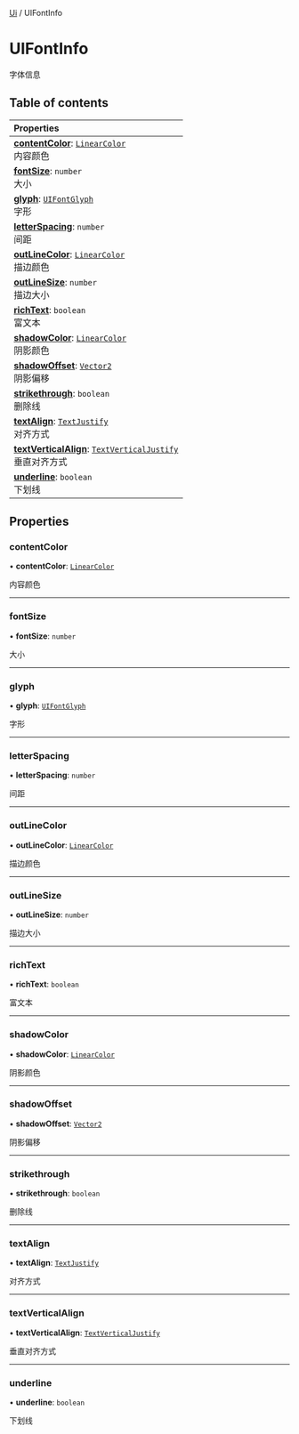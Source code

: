 [Ui](../groups/Core.Ui.md) / UIFontInfo

# UIFontInfo <Badge type="tip" text="Class" /> <Score text="UIFontInfo" />

字体信息

## Table of contents

| Properties |
| :-----|
| **[contentColor](mw.UIFontInfo.md#contentcolor)**: [`LinearColor`](mw.LinearColor.md) <br> 内容颜色|
| **[fontSize](mw.UIFontInfo.md#fontsize)**: `number` <br> 大小|
| **[glyph](mw.UIFontInfo.md#glyph)**: [`UIFontGlyph`](../enums/mw.UIFontGlyph.md) <br> 字形|
| **[letterSpacing](mw.UIFontInfo.md#letterspacing)**: `number` <br> 间距|
| **[outLineColor](mw.UIFontInfo.md#outlinecolor)**: [`LinearColor`](mw.LinearColor.md) <br> 描边颜色|
| **[outLineSize](mw.UIFontInfo.md#outlinesize)**: `number` <br> 描边大小|
| **[richText](mw.UIFontInfo.md#richtext)**: `boolean` <br> 富文本|
| **[shadowColor](mw.UIFontInfo.md#shadowcolor)**: [`LinearColor`](mw.LinearColor.md) <br> 阴影颜色|
| **[shadowOffset](mw.UIFontInfo.md#shadowoffset)**: [`Vector2`](mw.Vector2.md) <br> 阴影偏移|
| **[strikethrough](mw.UIFontInfo.md#strikethrough)**: `boolean` <br> 删除线|
| **[textAlign](mw.UIFontInfo.md#textalign)**: [`TextJustify`](../enums/mw.TextJustify.md) <br> 对齐方式|
| **[textVerticalAlign](mw.UIFontInfo.md#textverticalalign)**: [`TextVerticalJustify`](../enums/mw.TextVerticalJustify.md) <br> 垂直对齐方式|
| **[underline](mw.UIFontInfo.md#underline)**: `boolean` <br> 下划线|

## Properties

### contentColor <Score text="contentColor" /> 

• **contentColor**: [`LinearColor`](mw.LinearColor.md)

内容颜色

___

### fontSize <Score text="fontSize" /> 

• **fontSize**: `number`

大小

___

### glyph <Score text="glyph" /> 

• **glyph**: [`UIFontGlyph`](../enums/mw.UIFontGlyph.md)

字形

___

### letterSpacing <Score text="letterSpacing" /> 

• **letterSpacing**: `number`

间距

___

### outLineColor <Score text="outLineColor" /> 

• **outLineColor**: [`LinearColor`](mw.LinearColor.md)

描边颜色

___

### outLineSize <Score text="outLineSize" /> 

• **outLineSize**: `number`

描边大小

___

### richText <Score text="richText" /> 

• **richText**: `boolean`

富文本

___

### shadowColor <Score text="shadowColor" /> 

• **shadowColor**: [`LinearColor`](mw.LinearColor.md)

阴影颜色

___

### shadowOffset <Score text="shadowOffset" /> 

• **shadowOffset**: [`Vector2`](mw.Vector2.md)

阴影偏移

___

### strikethrough <Score text="strikethrough" /> 

• **strikethrough**: `boolean`

删除线

___

### textAlign <Score text="textAlign" /> 

• **textAlign**: [`TextJustify`](../enums/mw.TextJustify.md)

对齐方式

___

### textVerticalAlign <Score text="textVerticalAlign" /> 

• **textVerticalAlign**: [`TextVerticalJustify`](../enums/mw.TextVerticalJustify.md)

垂直对齐方式

___

### underline <Score text="underline" /> 

• **underline**: `boolean`

下划线
